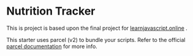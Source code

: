# Nutrition Tracker

This is project is based upon the final project for [learnjavascript.online](https://learnjavascript.online) .

This starter uses parcel (v2) to bundle your scripts. Refer to the official [parcel documentation](https://parceljs.org/) for more info.
